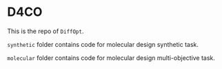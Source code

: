 # D4CO

This is the repo of `DiffOpt`.

`synthetic` folder contains code for molecular design synthetic task.  

`molecular` folder contains code for molecular design multi-objective task.  



